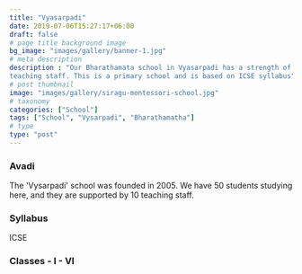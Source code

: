 ```yaml
---
title: "Vyasarpadi"
date: 2019-07-06T15:27:17+06:00
draft: false
# page title background image
bg_image: "images/gallery/banner-1.jpg"
# meta description
description : "Our Bharathamata school in Vyasarpadi has a strength of about 50 students, and 10 
teaching staff. This is a primary school and is based on ICSE syllabus"
# post thumbnail
image: "images/gallery/siragu-montessori-school.jpg"
# taxonomy
categories: ["School"]
tags: ["School", "Vysarpadi", "Bharathamatha"]
# type
type: "post"
---
```


### Avadi

The 'Vysarpadi' school was founded in 2005. We have 50 students studying here, and 
they are supported by 10 teaching staff. 

### Syllabus

ICSE

### Classes - I - VI






